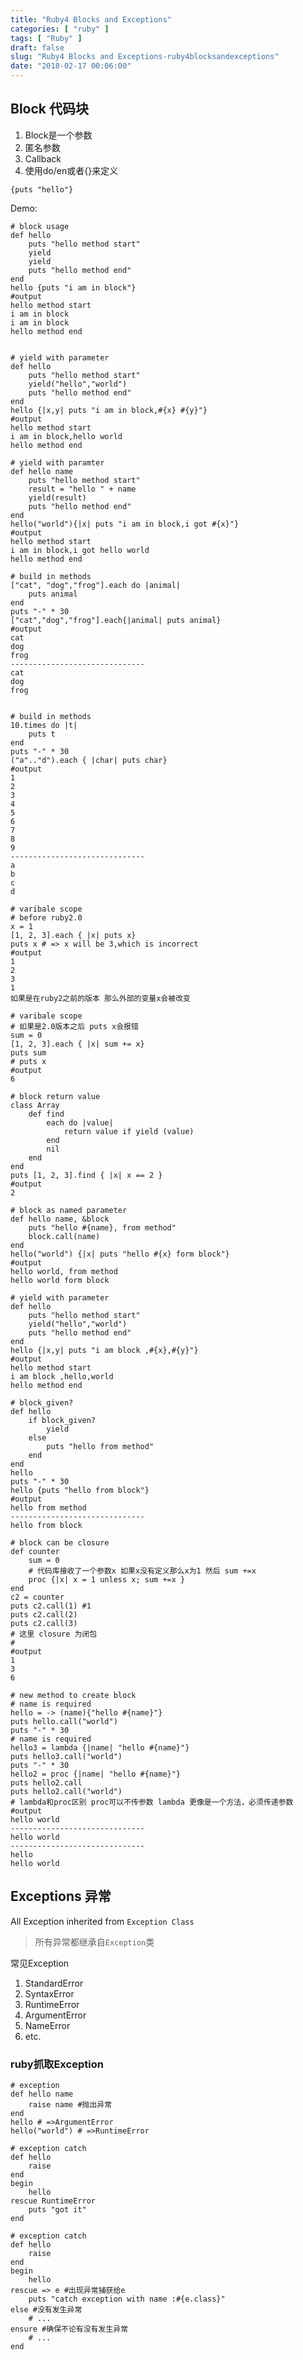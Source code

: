 ```yaml
---
title: "Ruby4 Blocks and Exceptions"
categories: [ "ruby" ]
tags: [ "Ruby" ]
draft: false
slug: "Ruby4 Blocks and Exceptions-ruby4blocksandexceptions"
date: "2018-02-17 00:06:00"
---
```




## Block 代码块

  1. Block是一个参数
  2. 匿名参数
  3. Callback
  4. 使用do/en或者{}来定义

    {puts "hello"}

Demo:

    # block usage
    def hello
        puts "hello method start"
        yield
        yield
        puts "hello method end"
    end
    hello {puts "i am in block"}
    #output
    hello method start
    i am in block
    i am in block
    hello method end
    

    # yield with parameter
    def hello
        puts "hello method start"
        yield("hello","world")
        puts "hello method end"
    end
    hello {|x,y| puts "i am in block,#{x} #{y}"}
    #output
    hello method start
    i am in block,hello world
    hello method end

    # yield with paramter
    def hello name
        puts "hello method start"
        result = "hello " + name
        yield(result)
        puts "hello method end"
    end
    hello("world"){|x| puts "i am in block,i got #{x}"}
    #output
    hello method start
    i am in block,i got hello world
    hello method end

    # build in methods
    ["cat", "dog","frog"].each do |animal|
        puts animal
    end
    puts "-" * 30
    ["cat","dog","frog"].each{|animal| puts animal}
    #output
    cat
    dog
    frog
    ------------------------------
    cat
    dog
    frog
    

    # build in methods
    10.times do |t|
        puts t
    end
    puts "-" * 30
    ("a".."d").each { |char| puts char}
    #output
    1
    2
    3
    4
    5
    6
    7
    8
    9
    ------------------------------
    a
    b
    c
    d

    # varibale scope
    # before ruby2.0
    x = 1
    [1, 2, 3].each { |x| puts x}
    puts x # => x will be 3,which is incorrect
    #output
    1
    2
    3
    1
    如果是在ruby2之前的版本 那么外部的变量x会被改变

    # varibale scope
    # 如果是2.0版本之后 puts x会报错
    sum = 0
    [1, 2, 3].each { |x| sum += x}
    puts sum
    # puts x
    #output
    6

    # block return value
    class Array
        def find
            each do |value|
                return value if yield (value)
            end
            nil
        end
    end
    puts [1, 2, 3].find { |x| x == 2 }
    #output
    2

    # block as named parameter
    def hello name, &block
        puts "hello #{name}, from method"
        block.call(name)
    end
    hello("world") {|x| puts "hello #{x} form block"}
    #output
    hello world, from method
    hello world form block

    # yield with parameter
    def hello
        puts "hello method start"
        yield("hello","world")
        puts "hello method end"
    end
    hello {|x,y| puts "i am block ,#{x},#{y}"}
    #output
    hello method start
    i am block ,hello,world
    hello method end

    # block_given?
    def hello
        if block_given?
            yield
        else
            puts "hello from method"
        end
    end
    hello
    puts "-" * 30
    hello {puts "hello from block"}
    #output
    hello from method
    ------------------------------
    hello from block

    # block can be closure
    def counter
        sum = 0
        # 代码库接收了一个参数x 如果x没有定义那么x为1 然后 sum +=x
        proc {|x| x = 1 unless x; sum +=x }
    end
    c2 = counter
    puts c2.call(1) #1
    puts c2.call(2)
    puts c2.call(3)
    # 这里 closure 为闭包
    #
    #output
    1
    3
    6

    # new method to create block
    # name is required
    hello = -> (name){"hello #{name}"}
    puts hello.call("world")
    puts "-" * 30
    # name is required
    hello3 = lambda {|name| "hello #{name}"}
    puts hello3.call("world")
    puts "-" * 30
    hello2 = proc {|name| "hello #{name}"}
    puts hello2.call
    puts hello2.call("world")
    # lambda和proc区别 proc可以不传参数 lambda 更像是一个方法，必须传递参数
    #output
    hello world
    ------------------------------
    hello world
    ------------------------------
    hello
    hello world

## Exceptions 异常

All Exception inherited from `Exception Class`

> 所有异常都继承自`Exception`类

常见Exception

  1. StandardError
  2. SyntaxError
  3. RuntimeError
  4. ArgumentError
  5. NameError
  6. etc.

### ruby抓取Exception

    # exception
    def hello name
        raise name #抛出异常
    end
    hello # =>ArgumentError
    hello("world") # =>RuntimeError

    # exception catch
    def hello
        raise
    end
    begin
        hello
    rescue RuntimeError
        puts "got it"
    end

    # exception catch
    def hello
        raise
    end
    begin
        hello
    rescue => e #出现异常捕获给e
        puts "catch exception with name :#{e.class}"
    else #没有发生异常
        # ...
    ensure #确保不论有没有发生异常
        # ...
    end